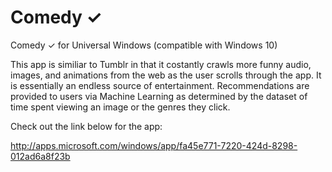 # Comedy ✓
Comedy ✓ for Universal Windows (compatible with Windows 10)

This app is similiar to Tumblr in that it costantly crawls more funny audio, images, and animations from the web as the user scrolls through the app. It is essentially an endless source of entertainment. Recommendations are provided to users via Machine Learning as determined by the dataset of time spent viewing an image or the genres they click. 

Check out the link below for the app:

http://apps.microsoft.com/windows/app/fa45e771-7220-424d-8298-012ad6a8f23b

